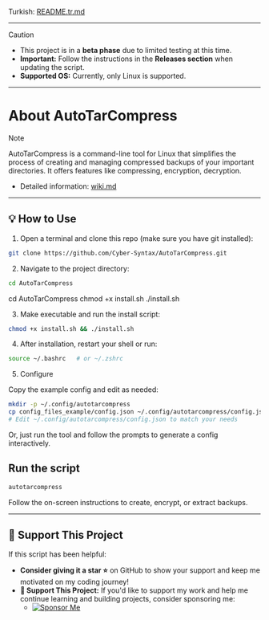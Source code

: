 Turkish: [README.tr.md](https://github.com/Cyber-Syntax/AutoTarCompress/blob/main/README.tr.md)

---

> [!CAUTION]
>
> - This project is in a **beta phase** due to limited testing at this time.
> - **Important:** Follow the instructions in the **Releases section** when updating the script.
> - **Supported OS:** Currently, only Linux is supported.

---

# **About AutoTarCompress**

> [!NOTE]
> AutoTarCompress is a command-line tool for Linux that simplifies the process of creating and managing compressed backups of your important directories. It offers features like compressing, encryption, decryption.
>
> - Detailed information: [wiki.md](docs/wiki.md)

---

## **💡 How to Use**

1. Open a terminal and clone this repo (make sure you have git installed):

```bash
git clone https://github.com/Cyber-Syntax/AutoTarCompress.git
```

2. Navigate to the project directory:

```bash
cd AutoTarCompress
```

cd AutoTarCompress
chmod +x install.sh
./install.sh

3. Make executable and run the install script:

```bash
chmod +x install.sh && ./install.sh
```

4. After installation, restart your shell or run:

```bash
source ~/.bashrc   # or ~/.zshrc
```

5. Configure

Copy the example config and edit as needed:

```bash
mkdir -p ~/.config/autotarcompress
cp config_files_example/config.json ~/.config/autotarcompress/config.json
# Edit ~/.config/autotarcompress/config.json to match your needs
```

Or, just run the tool and follow the prompts to generate a config interactively.

## Run the script

```bash
autotarcompress
```

Follow the on-screen instructions to create, encrypt, or extract backups.

---

## **🙏 Support This Project**

If this script has been helpful:

- **Consider giving it a star ⭐** on GitHub to show your support and keep me motivated on my coding journey!
- **💖 Support This Project:** If you'd like to support my work and help me continue learning and building projects, consider sponsoring me:
    - [![Sponsor Me](https://img.shields.io/badge/Sponsor-💖-brightgreen)](https://github.com/sponsors/Cyber-Syntax)
